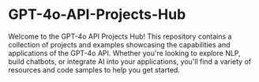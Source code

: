 # GPT-4o-API-Projects-Hub
Welcome to the GPT-4o API Projects Hub! This repository contains a collection of projects and examples showcasing the capabilities and applications of the GPT-4o API. Whether you're looking to explore NLP, build chatbots, or integrate AI into your applications, you'll find a variety of resources and code samples to help you get started.
